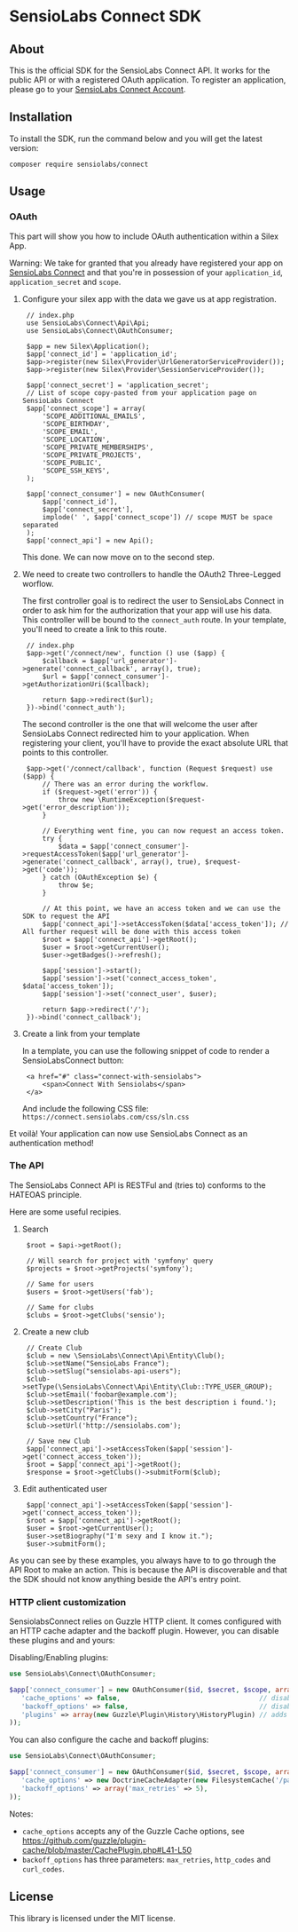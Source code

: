 # SensioLabs Connect SDK

## About

This is the official SDK for the SensioLabs Connect API. It works for the public
API or with a registered OAuth application. To register an application, please
go to your [SensioLabs Connect Account](https://connect.sensiolabs.com).

## Installation

To install the SDK, run the command below and you will get the latest version:

    composer require sensiolabs/connect

## Usage

### OAuth

This part will show you how to include OAuth authentication within a Silex App.

Warning: We take for granted that you already have registered your app on
[SensioLabs Connect](https://connect.sensiolabs.com) and that you're in
possession of your `application_id`, `application_secret` and `scope`.

1. Configure your silex app with the data we gave us at app registration.

        // index.php
        use SensioLabs\Connect\Api\Api;
        use SensioLabs\Connect\OAuthConsumer;

        $app = new Silex\Application();
        $app['connect_id'] = 'application_id';
        $app->register(new Silex\Provider\UrlGeneratorServiceProvider());
        $app->register(new Silex\Provider\SessionServiceProvider());

        $app['connect_secret'] = 'application_secret';
        // List of scope copy-pasted from your application page on SensioLabs Connect
        $app['connect_scope'] = array(
            'SCOPE_ADDITIONAL_EMAILS',
            'SCOPE_BIRTHDAY',
            'SCOPE_EMAIL',
            'SCOPE_LOCATION',
            'SCOPE_PRIVATE_MEMBERSHIPS',
            'SCOPE_PRIVATE_PROJECTS',
            'SCOPE_PUBLIC',
            'SCOPE_SSH_KEYS',
        );

        $app['connect_consumer'] = new OAuthConsumer(
            $app['connect_id'],
            $app['connect_secret'],
            implode(' ', $app['connect_scope']) // scope MUST be space separated
        );
        $app['connect_api'] = new Api();

    This done. We can now move on to the second step.

2. We need to create two controllers to handle the OAuth2 Three-Legged worflow.

   The first controller goal is to redirect the user to SensioLabs Connect in
   order to ask him for the authorization that your app will use his data. This
   controller will be bound to the `connect_auth` route. In your template,
   you'll need to create a link to this route.

        // index.php
        $app->get('/connect/new', function () use ($app) {
            $callback = $app['url_generator']->generate('connect_callback', array(), true);
            $url = $app['connect_consumer']->getAuthorizationUri($callback);

            return $app->redirect($url);
        })->bind('connect_auth');

    The second controller is the one that will welcome the user after SensioLabs
    Connect redirected him to your application. When registering your client,
    you'll have to provide the exact absolute URL that points to this
    controller.

        $app->get('/connect/callback', function (Request $request) use ($app) {
            // There was an error during the workflow.
            if ($request->get('error')) {
                throw new \RuntimeException($request->get('error_description'));
            }

            // Everything went fine, you can now request an access token.
            try {
                $data = $app['connect_consumer']->requestAccessToken($app['url_generator']->generate('connect_callback', array(), true), $request->get('code'));
            } catch (OAuthException $e) {
                throw $e;
            }

            // At this point, we have an access token and we can use the SDK to request the API
            $app['connect_api']->setAccessToken($data['access_token']); // All further request will be done with this access token
            $root = $app['connect_api']->getRoot();
            $user = $root->getCurrentUser();
            $user->getBadges()->refresh();

            $app['session']->start();
            $app['session']->set('connect_access_token', $data['access_token']);
            $app['session']->set('connect_user', $user);

            return $app->redirect('/');
        })->bind('connect_callback');

3. Create a link from your template

   In a template, you can use the following snippet of code to render a
   SensioLabsConnect button:

        <a href="#" class="connect-with-sensiolabs">
            <span>Connect With Sensiolabs</span>
        </a>

   And include the following CSS file: `https://connect.sensiolabs.com/css/sln.css`

Et voilà! Your application can now use SensioLabs Connect as an authentication
method!

### The API

The SensioLabs Connect API is RESTFul and (tries to) conforms to the HATEOAS
principle.

Here are some useful recipies.

1. Search

        $root = $api->getRoot();
        
        // Will search for project with 'symfony' query
        $projects = $root->getProjects('symfony');

        // Same for users
        $users = $root->getUsers('fab');

        // Same for clubs
        $clubs = $root->getClubs('sensio');

2. Create a new club

        // Create Club
        $club = new \SensioLabs\Connect\Api\Entity\Club();
        $club->setName("SensioLabs France");
        $club->setSlug("sensiolabs-api-users");
        $club->setType(\SensioLabs\Connect\Api\Entity\Club::TYPE_USER_GROUP);
        $club->setEmail('foobar@example.com');
        $club->setDescription('This is the best description i found.');
        $club->setCity("Paris");
        $club->setCountry("France");
        $club->setUrl('http://sensiolabs.com');
        
        // Save new Club
        $app['connect_api']->setAccessToken($app['session']->get('connect_access_token'));
        $root = $app['connect_api']->getRoot();
        $response = $root->getClubs()->submitForm($club);

3. Edit authenticated user

        $app['connect_api']->setAccessToken($app['session']->get('connect_access_token'));
        $root = $app['connect_api']->getRoot();
        $user = $root->getCurrentUser();
        $user->setBiography("I'm sexy and I know it.");
        $user->submitForm();

As you can see by these examples, you always have to to go through the API Root
to make an action. This is because the API is discoverable and that the SDK
should not know anything beside the API's entry point.

### HTTP client customization

SensiolabsConnect relies on Guzzle HTTP client. It comes configured with an HTTP cache adapter and the backoff plugin.
However, you can disable these plugins and and yours:

Disabling/Enabling plugins:

```php
use SensioLabs\Connect\OAuthConsumer;

$app['connect_consumer'] = new OAuthConsumer($id, $secret, $scope, array(
   'cache_options' => false,                                   // disables the cache plugin
   'backoff_options' => false,                                 // disables the backoff plugin
   'plugins' => array(new Guzzle\Plugin\History\HistoryPlugin) // adds an array of plugins
));
```

You can also configure the cache and backoff plugins:

```php
use SensioLabs\Connect\OAuthConsumer;

$app['connect_consumer'] = new OAuthConsumer($id, $secret, $scope, array(
   'cache_options' => new DoctrineCacheAdapter(new FilesystemCache('/path/to/cache/files')), 
   'backoff_options' => array('max_retries' => 5),
));
```

Notes:
 - `cache_options` accepts any of the Guzzle Cache options, see https://github.com/guzzle/plugin-cache/blob/master/CachePlugin.php#L41-L50
 - `backoff_options` has three parameters: `max_retries`, `http_codes` and `curl_codes`.

## License

This library is licensed under the MIT license.
